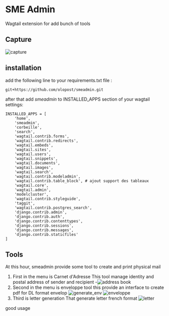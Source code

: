 # SME Admin
Wagtail extension for add bunch of tools

## Capture
![capture](doc/django_view.png)

## installation
add the following line to your requirements.txt file :
````
git+https://github.com/olopost/smeadmin.git
````

after that add *smeadmin* to INSTALLED_APPS section of your wagtail settings:
````
INSTALLED_APPS = [
    'home',
    'smeadmin',
    'corbeille',
    'search',
    'wagtail.contrib.forms',
    'wagtail.contrib.redirects',
    'wagtail.embeds',
    'wagtail.sites',
    'wagtail.users',
    'wagtail.snippets',
    'wagtail.documents',
    'wagtail.images',
    'wagtail.search',
    'wagtail.contrib.modeladmin',
    'wagtail.contrib.table_block', # ajout support des tableaux
    'wagtail.core',
    'wagtail.admin',
    'modelcluster',
    'wagtail.contrib.styleguide',
    'taggit',
    'wagtail.contrib.postgres_search',
    'django.contrib.admin',
    'django.contrib.auth',
    'django.contrib.contenttypes',
    'django.contrib.sessions',
    'django.contrib.messages',
    'django.contrib.staticfiles'
]
````

## Tools
At this hour, smeadmin provide some tool to create and print physical mail

1. First in the menu is Carnet d'Adresse
This tool manage identity and postal address of sender and recipient
 -![address book](doc/addressbook.png)
 2. Second in the menu is enveloppe tool
 this provide an interface to create pdf for DL format envelop
 ![generate_env](doc/generate_env.png)
 ![enveloppe](doc/enveloppe.png)
 3. Third is letter generation
 That generate letter french format
 ![letter](doc/lettre.png)
 

good usage
